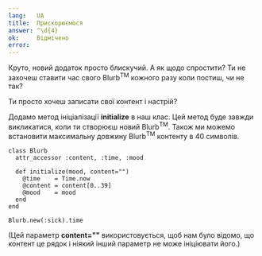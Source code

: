 ```yaml
---
lang:   UA
title:  Прискорюємося
answer: ^\d{4}
ok:     Відмічено
error:  
---
```


Круто, новий додаток просто блискучий. А як щодо спростити?
Ти не захочеш ставити час свого Blurb<sup>TM</sup> кожного разу коли постиш, чи не так?

Ти просто хочеш записати свої контент і настрій?

Додамо метод ініціалізації __initialize__ в наш клас.
Цей метод буде завжди викликатися, коли ти створюєш новий Blurb<sup>TM</sup>.
Також ми можемо встановити максимальну довжину Blurb<sup>TM</sup> контенту в 40 символів.

    class Blurb
      attr_accessor :content, :time, :mood

      def initialize(mood, content="")
        @time    = Time.now
        @content = content[0..39]
        @mood    = mood
      end
    end

    Blurb.new(:sick).time

(Цей параметр __content=""__ використовується, щоб нам було відомо, що контент це рядок і ніякий інший параметр не може ініціювати його.)
